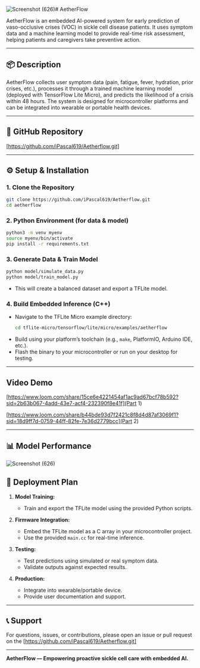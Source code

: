 ![Screenshot (626)](https://github.com/user-attachments/assets/b13451bf-d364-43b6-ab3a-d464e1866a79)# AetherFlow

AetherFlow is an embedded AI-powered system for early prediction of vaso-occlusive crises (VOC) in sickle cell disease patients. It uses symptom data and a machine learning model to provide real-time risk assessment, helping patients and caregivers take preventive action.

---

## 📦 Description

AetherFlow collects user symptom data (pain, fatigue, fever, hydration, prior crises, etc.), processes it through a trained machine learning model (deployed with TensorFlow Lite Micro), and predicts the likelihood of a crisis within 48 hours. The system is designed for microcontroller platforms and can be integrated into wearable or portable health devices.

---

## 🔗 GitHub Repository

[https://github.com/iPascal619/Aetherflow.git]

---

## ⚙️ Setup & Installation

### 1. **Clone the Repository**
```sh
git clone https://github.com/iPascal619/Aetherflow.git
cd aetherflow
```

### 2. **Python Environment (for data & model)**
```sh
python3 -m venv myenv
source myenv/bin/activate
pip install -r requirements.txt
```

### 3. **Generate Data & Train Model**
```sh
python model/simulate_data.py
python model/train_model.py
```
- This will create a balanced dataset and export a TFLite model.

### 4. **Build Embedded Inference (C++)**
- Navigate to the TFLite Micro example directory:
  ```sh
  cd tflite-micro/tensorflow/lite/micro/examples/aetherflow
  ```
- Build using your platform’s toolchain (e.g., `make`, PlatformIO, Arduino IDE, etc.).
- Flash the binary to your microcontroller or run on your desktop for testing.


---

## Video Demo
 
 [https://www.loom.com/share/15ce6e4221454af1ac9ad67bcf78b592?sid=2b63b067-4add-43e7-acf4-232390f8e41f](Part 1)

 [https://www.loom.com/share/b44bde93d7f2421c8f8d4d87af3069f1?sid=18d9ff7d-0759-44ff-82fe-7e36d2779bcc](Part 2)

---

## 📊 Model Performance

![Screenshot (626)](https://github.com/user-attachments/assets/519d97de-6dc2-4aa6-83ff-f667e86bfaed)

## 🚀 Deployment Plan

1. **Model Training:**  
   - Train and export the TFLite model using the provided Python scripts.

2. **Firmware Integration:**  
   - Embed the TFLite model as a C array in your microcontroller project.
   - Use the provided `main.cc` for real-time inference.

3. **Testing:**  
   - Test predictions using simulated or real symptom data.
   - Validate outputs against expected results.

5. **Production:**  
   - Integrate into wearable/portable device.
   - Provide user documentation and support.

---

## 📞 Support

For questions, issues, or contributions, please open an issue or pull request on the [https://github.com/iPascal619/Aetherflow.git]

---

**AetherFlow — Empowering proactive sickle cell care with embedded AI.**
